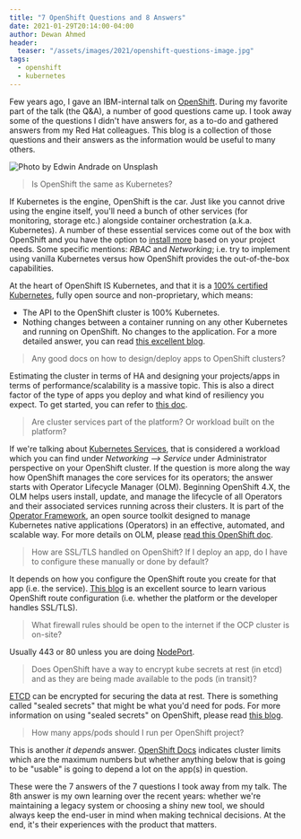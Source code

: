 ```yaml
---
title: "7 OpenShift Questions and 8 Answers"
date: 2021-01-29T20:14:00-04:00
author: Dewan Ahmed
header:
  teaser: "/assets/images/2021/openshift-questions-image.jpg"
tags:
  - openshift
  - kubernetes
---
```


Few years ago, I gave an IBM-internal talk on [OpenShift](https://www.redhat.com/en/technologies/cloud-computing/openshift). During my favorite part of the talk (the Q&A), a number of good questions came up. I took away some of the questions I didn't have answers for, as a to-do and gathered answers from my Red Hat colleagues. This blog is a collection of those questions and their answers as the information would be useful to many others. 

![Photo by Edwin Andrade on Unsplash](/assets/images/2021/openshift-questions-image.jpg)

> Is OpenShift the same as Kubernetes?

If Kubernetes is the engine, OpenShift is the car. Just like you cannot drive using the engine itself, you'll need a bunch of other services (for monitoring, storage etc.) alongside container orchestration (a.k.a. Kubernetes). A number of these essential services come out of the box with OpenShift and you have the option to [install more](https://docs.openshift.com/container-platform/4.1/applications/operators/olm-understanding-operatorhub.html) based on your project needs. Some specific mentions: *RBAC* and *Networking*; i.e. try to implement using vanilla Kubernetes versus how OpenShift provides the out-of-the-box capabilities. 

At the heart of OpenShift IS Kubernetes, and that it is a [100% certified Kubernetes](https://www.cncf.io/certification/software-conformance/), fully open source and non-proprietary, which means:
- The API to the OpenShift  cluster is 100% Kubernetes.
- Nothing changes between a container running on any other Kubernetes and running on OpenShift. No changes to the application.
For a more detailed answer, you can read [this excellent blog](https://www.redhat.com/en/blog/openshift-and-kubernetes-whats-difference).

> Any good docs on how to design/deploy apps to OpenShift clusters?

Estimating the cluster in terms of HA and designing your projects/apps in terms of performance/scalability is a massive topic. This is also a direct factor of the type of apps you deploy and what kind of resiliency you expect. To get started, you can refer to [this doc](https://docs.openshift.com/container-platform/4.6/scalability_and_performance/planning-your-environment-according-to-object-maximums.html).  

> Are cluster services part of the platform? Or workload built on the platform?

If we're talking about [Kubernetes Services](https://kubernetes.io/docs/concepts/services-networking/service/), that is considered a workload which you can find under _Networking --> Service_ under Administrator perspective on your OpenShift cluster. If the question is more along the way how OpenShift manages the core services for its operators; the answer starts with Operator Lifecycle Manager (OLM). Beginning OpenShift 4.X, the OLM helps users install, update, and manage the lifecycle of all Operators and their associated services running across their clusters. It is part of the [Operator Framework](https://github.com/operator-framework), an open source toolkit designed to manage Kubernetes native applications (Operators) in an effective, automated, and scalable way. For more details on OLM, please [read this OpenShift doc](https://docs.openshift.com/container-platform/4.1/applications/operators/olm-understanding-olm.html).

> How are SSL/TLS handled on OpenShift? If I deploy an app, do I have to configure these manually or done by default?

It depends on how you configure the OpenShift route you create for that app (i.e. the service).  [This blog](https://www.openshift.com/blog/self-serviced-end-to-end-encryption-approaches-for-applications-deployed-in-openshift) is an excellent source to learn various OpenShift route configuration (i.e. whether the platform or the developer handles SSL/TLS).

> What firewall rules should be open to the internet if the OCP cluster is on-site?

Usually 443 or 80 unless you are doing [NodePort](https://docs.openshift.com/container-platform/4.6/networking/configuring_ingress_cluster_traffic/configuring-ingress-cluster-traffic-nodeport.html).

> Does OpenShift have a way to encrypt kube secrets at rest (in etcd) and as they are being made available to the pods (in transit)?

[ETCD](https://docs.openshift.com/container-platform/4.6/security/encrypting-etcd.html) can be encrypted for securing the data at rest.  There is something called "sealed secrets" that might be what you'd need for pods. For more information on using "sealed secrets" on OpenShift, please read [this blog](https://www.openshift.com/blog/gitops-secret-management). 

> How many apps/pods should I run per OpenShift project?

This is another _it depends_ answer.  [OpenShift Docs](https://docs.openshift.com/container-platform/3.9/scaling_performance/cluster_limits.html) indicates cluster limits which are the maximum numbers but whether anything below that is going to be "usable" is going to depend a lot on the app(s) in question.

These were the 7 answers of the 7 questions I took away from my talk. The 8th answer is my own learning over the recent years: whether we're maintaining a legacy system or choosing a shiny new tool, we should always keep the end-user in mind when making technical decisions. At the end, it's their experiences with the product that matters.
